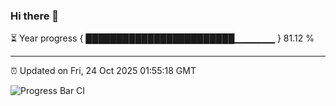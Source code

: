 ### Hi there 👋

⏳ Year progress { ████████████████████████▁▁▁▁▁▁ } 81.12 %

---

⏰ Updated on Fri, 24 Oct 2025 01:55:18 GMT

![Progress Bar CI](https://github.com/DhruviPatel157/GitHub-Actions-Demo/workflows/Progress%20Bar%20CI/badge.svg)
